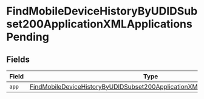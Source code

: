 # FindMobileDeviceHistoryByUDIDSubset200ApplicationXMLApplicationsPending


## Fields

| Field                                                                                                                                                                               | Type                                                                                                                                                                                | Required                                                                                                                                                                            | Description                                                                                                                                                                         |
| ----------------------------------------------------------------------------------------------------------------------------------------------------------------------------------- | ----------------------------------------------------------------------------------------------------------------------------------------------------------------------------------- | ----------------------------------------------------------------------------------------------------------------------------------------------------------------------------------- | ----------------------------------------------------------------------------------------------------------------------------------------------------------------------------------- |
| `app`                                                                                                                                                                               | [FindMobileDeviceHistoryByUDIDSubset200ApplicationXMLApplicationsPendingApp](../../models/operations/findmobiledevicehistorybyudidsubset200applicationxmlapplicationspendingapp.md) | :heavy_minus_sign:                                                                                                                                                                  | N/A                                                                                                                                                                                 |